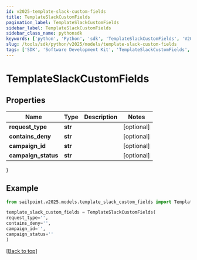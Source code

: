 ```yaml
---
id: v2025-template-slack-custom-fields
title: TemplateSlackCustomFields
pagination_label: TemplateSlackCustomFields
sidebar_label: TemplateSlackCustomFields
sidebar_class_name: pythonsdk
keywords: ['python', 'Python', 'sdk', 'TemplateSlackCustomFields', 'V2025TemplateSlackCustomFields'] 
slug: /tools/sdk/python/v2025/models/template-slack-custom-fields
tags: ['SDK', 'Software Development Kit', 'TemplateSlackCustomFields', 'V2025TemplateSlackCustomFields']
---
```


# TemplateSlackCustomFields


## Properties

Name | Type | Description | Notes
------------ | ------------- | ------------- | -------------
**request_type** | **str** |  | [optional] 
**contains_deny** | **str** |  | [optional] 
**campaign_id** | **str** |  | [optional] 
**campaign_status** | **str** |  | [optional] 
}

## Example

```python
from sailpoint.v2025.models.template_slack_custom_fields import TemplateSlackCustomFields

template_slack_custom_fields = TemplateSlackCustomFields(
request_type='',
contains_deny='',
campaign_id='',
campaign_status=''
)

```
[[Back to top]](#) 

